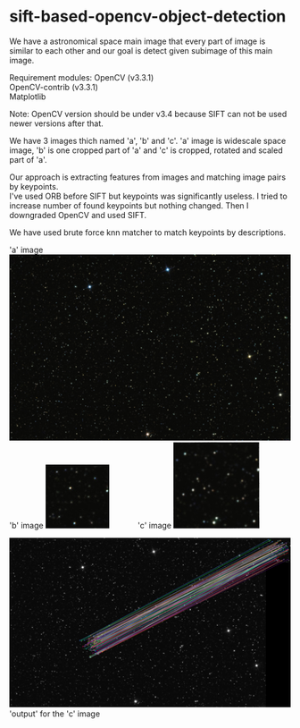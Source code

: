 # sift-based-opencv-object-detection

We have a astronomical space main image that every part of image is similar to each other and our goal is detect given subimage of this main image.

Requirement modules:
OpenCV (v3.3.1)  
OpenCV-contrib (v3.3.1)  
Matplotlib

Note: OpenCV version should be under v3.4 because SIFT can not be used newer versions after that.  

We have 3 images thich named 'a', 'b' and 'c'. 'a' image is widescale space image, 'b' is one cropped part of 'a' and 'c' is cropped, rotated and scaled part of 'a'.  

Our approach is extracting features from images and matching image pairs by keypoints.  
I've used ORB before SIFT but keypoints was significantly useless. I tried to increase number of found keypoints but nothing changed. Then I downgraded OpenCV and used SIFT.  

We have used brute force knn matcher to match keypoints by descriptions.  

'a' image
!['a' image](documents/brief/a.png)  
'b' image !['b' image](documents/brief/b.png)&nbsp;&nbsp;&nbsp;&nbsp;&nbsp;&nbsp;&nbsp;&nbsp;&nbsp;&nbsp;&nbsp;&nbsp;&nbsp;'c' image !['c' image](documents/brief/c.png)  

!['output' image](documents/brief/output.png)
'output' for the 'c' image

